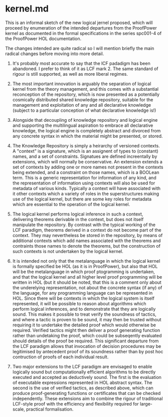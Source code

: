 # kernel.md

This is an informal sketch of the new logical jernel proposed, which will proceed by enumeration of the intended departures from the ProofPower kernel as documented in the formal specifications in the series spc001-4 of the ProofPower HOL documentation.

The changes intended are quite radical so I will mention briefly
the main radical changes before moving into more detail.

1. It's probably most accurate to say that the lCF padadigm
has been abandoned.
I prefer to think of it as LCF mark 2.
The same standard of rigour is still supported, as well as
more liberal regimes.

2. The most important innovation is arguably the separation of logical
kernel from the theory management, and this comes with a substantial
reconception of the repository,
which is now presented as a potentially cosmically distributed
shared knowledge repository, suitable for the management
and exploitation of any and all declarative knowledge
(subject to a particular conception of what declarative knowledge is!)

3. Alongside that decoupling of knowledge repository and logical engine
and supporting the multilingual aspiration to embrace
all declarative knowledge, the logical engine is completely abstract
and divorced from any concrete syntax in which the material might be
presented, or stored.

4. The Knowledge Repository is simply a heirarchy of versioned contexts.
A "context" is a signature, which is an assignent of types to
(constant) names, and a set of constraints.
Signatues are defined increentally by extensions,
which will normally be conservative.
An extension extends a set of contexts by adding
one or more names not present in the contexts being extended,
and a constraint on those names, which is a BOOLean term.
This is a generic representation for information of any kind,
and the representation of information using contexts
will also be used for metadata of various kinds.
Typically a context will have associated with it
other contexts which a variety of roles in the superstructures
making use of the logical kernel, but there are some key roles
for metadata which are essential to the operation of the logical kernel.

5. The logical kernel performs logical inference in such a context,
delivering theorems derivable in the context, but does not itself
manipulate the repository.
By contrast with the typical working of the LCF paradigm,
theorems derived in a context do not become part of the context.
They may nevertheless be stored in the repository, by means of
additional contexts which add names associated with the theorems
and contraints those names to denote the theorems,
but the construction of such contexts is not undertaken by
the logical kernel.

7. It is intended not only that the metalanguage in which
the logical kernel is formally specified be HOL (as it is in ProofPower),
but also that HOL will be the metalanguage in which proof ptogramming
is undertaken, and that the logical kernel and all
higher level proof programming will be written in HOL
(but it should be noted, that this is a comment only about the
underelying representation, not about the concrete syntax
(if any) of the language, for any programming language
can be represented in HOL.
Since there will be contexts in which the logical system is itself
represented, it will be possible to reason about algorithms which
perform logical inferences, and to demonstrate that they are
logically sound.
This makes it possible to treat verify the soundness of tactics,
and where a tactic is proven to be sound, it may then be trusted
without requiring it to undertake the detailed proof which would
otherwise be required.
Verified tactics might then deliver a proof generating function
rather than undetaking the proof, which could be subseqently evaluated
should details of the proof be required.
This significant departure from the LCF paradigm allows that invocation
of decision procedures may be legitimised by antecedent proof
of its soundness rather than by post hoc contruction of proofs
of each individual result.


6. Two major extensions to the LCF paradigm are envisaged to enable
logically sound but computationally efficient algorithms
to be directly executed and accepted as deductively sound.
The first is the evaluation of executable expressions
represented in HOL abstract syntax.
The second is the use of verified tactics, as described above, which can produce proof-generating functions or certificates that can be checked independently. These extensions aim to combine the rigour of traditional LCF-style proof with the efficiency and flexibility required for large-scale, practical formalisation.


